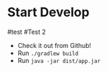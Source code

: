 # Start Develop
#test
#Test 2

 * Check it out from Github!
 * Run `./gradlew build`
 * Run `java -jar dist/app.jar`
 